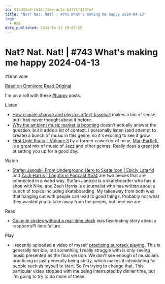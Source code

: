 ```yaml
---
id: 914d33a8-fa14-11ee-ac3c-b3f71f440fef
title: "Nat? Nat. Nat! | #743 What's making me happy 2024-04-13"
tags:
  - RSS
date_published: 2024-04-13 20:07:59
---
```


# Nat? Nat. Nat! | #743 What's making me happy 2024-04-13
#Omnivore

[Read on Omnivore](https://omnivore.app/me/nat-nat-nat-743-what-s-making-me-happy-2024-04-13-18edaca4916)
[Read Original](https://writing.natwelch.com/post/743)



I&#39;m on a roll with these [#happy](https:&#x2F;&#x2F;writing.natwelch.com&#x2F;tag&#x2F;happy) posts.

Listen

* [How climate change and physics affect baseball](https:&#x2F;&#x2F;www.npr.org&#x2F;2024&#x2F;04&#x2F;08&#x2F;1198909646&#x2F;baseball-mlb-physics-climate-change-home-runs-pitches) makes a ton of sense, but I had never thought about it before.
* [Why the ambient music market is booming](https:&#x2F;&#x2F;www.npr.org&#x2F;2024&#x2F;04&#x2F;07&#x2F;1243320753&#x2F;why-the-ambient-music-market-is-booming) doesn&#39;t actually answer the question, but it adds a lot of context. I personally listen (and attempt to create) a bunch of music in this genre, so it&#39;s exciting to see it grow.
* [First Light Radio - Volume 3](https:&#x2F;&#x2F;www.mixcloud.com&#x2F;manbartlett&#x2F;first-light-radio-volume-3&#x2F;) by a former coworker of mine, [Man Bartlett](https:&#x2F;&#x2F;manbartlett.com&#x2F;), is a great mix of music of Jazz and other genres. Really does a great job at setting you up for a good day.

Watch

* [Stefan Janoski: From Underground Hero to Skate Icon | Epicly Later&#39;d](https:&#x2F;&#x2F;www.youtube.com&#x2F;watch?v&#x3D;0cjli%5FoQC-s) and [Zach Harris | Longform Podcast #574](https:&#x2F;&#x2F;longform.org&#x2F;posts&#x2F;longform-podcast-574-zach-harris) are two pieces that are connected in a weird way. Stefan Janoski is a skateboarder who has a shoe with Nike, and Zach Harris is a journalist who has written about a bunch of topics including skateboarding. My takeaway from both was that hanging out with people can lead to good things. Probably not what they wanted you to take away from the pieces, but here we are.

Read

* [Going in circles without a real-time clock](https:&#x2F;&#x2F;rachelbythebay.com&#x2F;w&#x2F;2024&#x2F;04&#x2F;10&#x2F;rtc&#x2F;) was fascinating story about a raspberryPi time failure.

Play

* I recently uploaded a video of myself [practicing eurorack playing](https:&#x2F;&#x2F;youtu.be&#x2F;oJ9ZuzxhDq0?si&#x3D;lb3aEH0gMM6XwRij). This is generally terrible, but something I really struggle with is only seeing music presented as the final version. We don&#39;t see enough of musicians practicing or just generally being shitty, which makes it intimidating for people such as myself to start. So I&#39;m trying to change that. This particular video stopped with me being interrupted by dinner time, but I&#39;m going to try to do more of these.